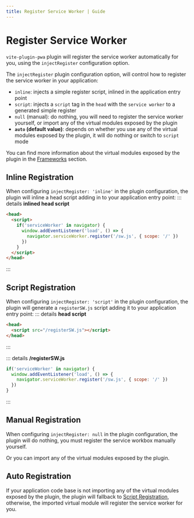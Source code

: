 ```yaml
---
title: Register Service Worker | Guide
---
```


# Register Service Worker

`vite-plugin-pwa` plugin will register the service worker automatically for you, using the `injectRegister` configuration option.

The `injectRegister` plugin configuration option, will control how to register the service worker in your application:
- `inline`: injects a simple register script, inlined in the application entry point
- `script`: injects a `script` tag in the `head` with the `service worker` to a generated simple register
- `null` (manual): do nothing, you will need to register the service worker yourself, or import any of the virtual modules exposed by the plugin
- **`auto` (default value)**: depends on whether you use any of the virtual modules exposed by the plugin, it will do nothing or switch to `script` mode

You can find more information about the virtual modules exposed by the plugin in the [Frameworks](/frameworks/) section.

## Inline Registration

When configuring `injectRegister: 'inline'` in the plugin configuration, the plugin will inline a head script adding in to your application entry point:
::: details **inlined head script**
```html
<head>
  <script>
    if('serviceWorker' in navigator) {
      window.addEventListener('load', () => {
        navigator.serviceWorker.register('/sw.js', { scope: '/' })
      })
    }
  </script>
</head>
```
:::

## Script Registration

When configuring `injectRegister: 'script'` in the plugin configuration, the plugin will generate a `registerSW.js` script adding it to your application entry point:
::: details **head script**
```html
<head>
  <script src="/registerSW.js"></script>
</head>
```
:::

::: details **/registerSW.js**
```js
if('serviceWorker' in navigator) {
  window.addEventListener('load', () => {
    navigator.serviceWorker.register('/sw.js', { scope: '/' })
  })
}
```
:::

## Manual Registration

When configuring `injectRegister: null` in the plugin configuration, the plugin will do nothing, you must register the service workbox manually yourself.

Or you can import any of the virtual modules exposed by the plugin.

## Auto Registration

If your application code base is not importing any of the virtual modules exposed by the plugin, the plugin will fallback to [Script Registration](/guide/register-service-worker#script-registration), otherwise, the imported virtual module will register the service worker for you.
